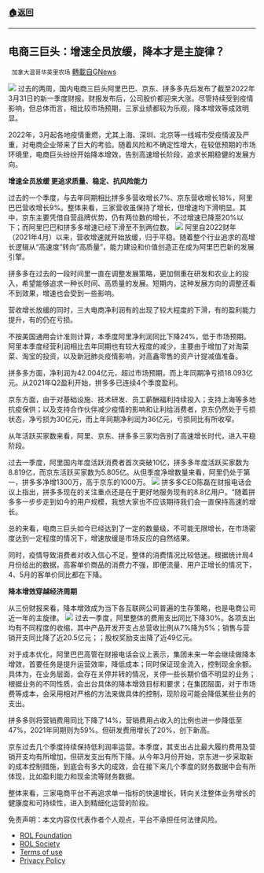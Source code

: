 ###  [:house:返回](README.md)
---


## 电商三巨头：增速全员放缓，降本才是主旋律？
` 加拿大温哥华英里农场` [轉載自GNews](https://gnews.org/zh-hans/2627747/)

![](https://n.sinaimg.cn/tech/transform/185/w630h355/20220530/235a-48aa10dae44d553dcd96a69ce33ae9a2.png) 
过去的两周，国内电商三巨头阿里巴巴、京东、拼多多先后发布了截至2022年3月31日的新一季度财报。财报发布后，公司股价都迎来大涨。尽管持续受到疫情影响，但总体而言，相比较市场预期，三家业绩都较为乐观，降本增效等成效明显。
 
2022年，3月起各地疫情重燃，尤其上海、深圳、北京等一线城市受疫情波及严重，对电商企业带来了巨大的考验。随着风险和不确定性增大，在较低预期的市场环境里，电商巨头纷纷开始降本增效，告别高速增长阶段，追求长期稳健的发展方向。
 
**增速全员放缓 更追求质量、稳定、抗风险能力**
 
过去的一个季度，与去年同期相比拼多多营收增长7%、京东营收增长18%，阿里巴巴营收增长9%。整体来看，三家营收虽保持了增长，但增速均下滑明显。其中，京东主要凭借自营品牌优势，仍有两位数的增长，不过增速已降至20%以下；而阿里巴巴和拼多多增速已经下滑至不到两位数。
 ![](https://n.sinaimg.cn/tech/transform/205/w630h375/20220530/eebe-0c2c2b71e2d870d4ee5e9df458cc3ed2.png) 
阿里自2022财年（2021年4月）以来，营收增速就开始放缓，归于平稳。随着整个行业追求的高增长逻辑从“高速度”转向“高质量”，能力建设和价值创造正在成为阿里巴巴新的发展引擎。
 
拼多多在过去的一段时间里一直在调整发展策略，更加侧重在研发和农业上的投入，希望能够追求一种长时间、高质量的发展。短期内，这种发展方向的调整还看不到效果，增速也会受到一些影响。
 
营收增长放缓的同时，三大电商净利润有的出现了较大程度的下滑，有的盈利能力提升，有的仍在亏损。
 
不按美国通用会计准则计算，本季度阿里净利润同比下降24%，低于市场预期。阿里本季度经营利润相比去年同期也有较大程度的减少，主要由于增加了对淘菜菜、淘宝的投资，以及新冠肺炎疫情影响，对高鑫零售的资产计提减值准备。
 
拼多多方面，净利润为42.004亿元，超过市场预期，而上年同期净亏损18.093亿元。从2021年Q2盈利开始，拼多多已连续4个季度盈利。
 
京东方面，由于对基础设施、技术研发、员工薪酬福利持续投入；支持上海等多地抗疫保供；以及支持合作伙伴减少疫情的影响和让利给消费者，京东仍然处于亏损状态，净亏损为30亿元，而上年同期净利润为36亿元，亏损同比有所收窄。
 
从年活跃买家数来看，阿里、京东、拼多多三家均告别了高速增长时代，进入平稳阶段。
 
过去一季度，阿里国内年度活跃消费者首次突破10亿，拼多多年度活跃买家数为8.819亿，而京东活跃买家数为5.805亿。从但季度净增数量来看，阿里仍处于第一，拼多多净增1300万，高于京东的1000万。
 ![](https://n.sinaimg.cn/tech/transform/207/w630h377/20220530/5c1f-fde5b2ff1cb2761bf19b020e9a3ffc6b.png) 
拼多多CEO陈磊在财报电话会议上指出，拼多多现在的关注重点还是在于更好地服务现有的8.8亿用户。“随着拼多多一步步走到如今的用户规模，我想大家也不应该期待我们会一直保持高速的增长。
 
总的来看，电商三巨头如今已经达到了一定的数量级，不可能无限增长，在市场密度达到一定程度的情况下，增速放缓是市场反应的自然结果。
 
同时，疫情导致消费者对收入信心不足，整体的消费情况比较低迷。根据统计局4月份给出的数据，高客单价商品的消费力不强，即便流量、用户正增长的情况下，4、5月的客单价同比都在下降。
 
**降本增效穿越经济周期**
 
从三份财报来看，降本增效成为当下各互联网公司普遍的生存策略，也是电商公司近一年的主旋律。
 ![](https://n.sinaimg.cn/tech/transform/250/w630h420/20220530/3a47-0f183a76fe763021c29489a5675d4083.png) 
过去一季度，阿里整体的费用支出同比下降30%。各项支出均有不同程度的收缩，其中产品开发开支占总营收比例从7%降为5%；销售与营销开支同比降了近20.5亿元；；股权奖励支出降了近49亿元。
 
对于成本优化，阿里巴巴高管在财报电话会议上表示，集团未来一年会继续做降本增效，首要任务是提升运营效率，降低成本；同时保证现金流入，控制现金余额。具体为，在业务层面，会存在关停并转的情况，关停一些长期价值不明显的业务；根据业务的不同性质，会出台具体的降本增效目标和要求；在集团层面，对于市场费等成本，会采用相对严格的方法来做具体的控制，现阶段可能会降低某些业务的支出。
 
拼多多则将营销费用同比下降了14%，营销费用占收入的比例也进一步降低至47%，2021年同期则为59%。但研发费用增长了20%，创下新高。
 
京东过去几个季度持续保持低利润率运营。本季度，其支出占比最大履约费用及营销开支均有所增加，但研发支出有所下降。从今年3月份开始，京东进一步采取新的成本控制措施，到底会有多大的成效，会在接下来几个季度的财务数据中会有所体现，比如盈利能力和现金流等财务数据。
 
整体来看，三家电商平台不再追求单一指标的快速增长，转向关注整体业务增长的健康度和可持续性，进入到精细化运营的阶段。

免责声明：本文内容仅代表作者个人观点，平台不承担任何法律风险。
  
- [ROL Foundation](https://rolfoundation.org/)
- [ROL Society](https://rolsociety.org/)
- [Terms of use](https://gnews.org/terms-of-use-3/)
- [Privacy Policy](https://gnews.org/privacy-policy/)
